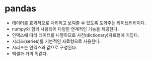 # pandas
* 데이터를 효과적으로 처리하고 보여줄 수 있도록 도와주는 라이브러리이다.
* numpy와 함께 사용되어 다양한 연계적인 기능을 제공한다.
* 인덱스에 따라 데이터를 나열하므로 사전(dictionary)자료형에 가깝다.
* 시리즈(series)를 기본적인 자료형으로 사용한다.
* 시리즈는 인덱스와 값으로 구성된다.
* 엑셀과 거의 똑같다.
